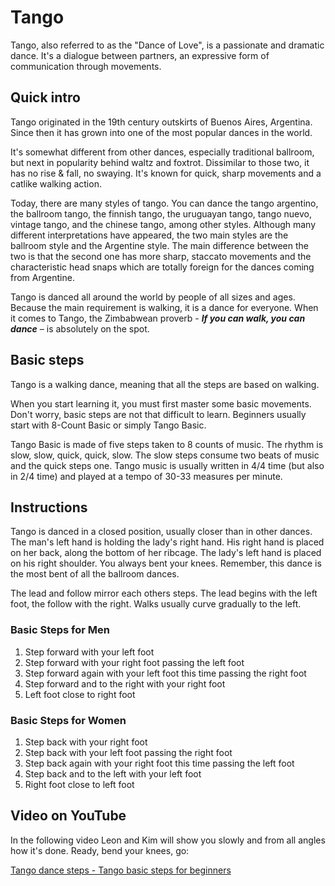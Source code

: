 # Tango
Tango, also referred to as the "Dance of Love", is a passionate and dramatic dance. It's a dialogue between partners, an expressive form of communication through movements.

## Quick intro
Tango originated in the 19th century outskirts of Buenos Aires, Argentina. Since then it has grown into one of the most popular dances in the world. 

It's somewhat different from other dances, especially traditional ballroom, but next in popularity behind waltz and foxtrot. Dissimilar to those two, it has no rise & fall, no swaying. It's known for quick, sharp movements and a catlike walking action. 

Today, there are many styles of tango. You can dance the tango argentino, the ballroom tango, the finnish tango, the uruguayan tango, tango nuevo, vintage tango, and the chinese tango, among other styles. Although many different interpretations have appeared, the two main styles are the ballroom style and the Argentine style. The main difference between the two is that the second one has more sharp, staccato movements and the characteristic head snaps which are totally foreign for the dances coming from Argentine. 

Tango is danced all around the world by people of all sizes and ages. Because the main requirement is walking, it is a dance for everyone. When it comes to Tango, the Zimbabwean proverb - __*If you can walk, you can dance*__ – is absolutely on the spot.

## Basic steps
Tango is a walking dance, meaning that all the steps are based on walking. 

When you start learning it, you must first master some basic movements. Don't worry, basic steps are not that difficult to learn. Beginners usually start with 8-Count Basic or simply Tango Basic. 

Tango Basic is made of five steps taken to 8 counts of music. The rhythm is slow, slow, quick, quick, slow. The slow steps consume two beats of music and the quick steps one. Tango music is usually written in 4/4 time (but also in 2/4 time) and played at a tempo of 30-33 measures per minute.

## Instructions 
Tango is danced in a closed position, usually closer than in other dances. The man's left hand is holding the lady's right hand. His right hand is placed on her back, along the bottom of her ribcage. The lady's left hand is placed on his right shoulder. You always bent your knees. Remember, this dance is the most bent of all the ballroom dances. 

The lead and follow mirror each others steps. The lead begins with the left foot, the follow with the right. Walks usually curve gradually to the left.

### Basic Steps for Men

1. Step forward with your left foot
2. Step forward with your right foot passing the left foot
3. Step forward again with your left foot this time passing the right foot
4. Step forward and to the right with your right foot
5. Left foot close to right foot

### Basic Steps for Women
1. Step back with your right foot
2. Step back with your left foot passing the right foot
3. Step back again with your right foot this time passing the left foot
4. Step back and to the left with your left foot
5. Right foot close to left foot

## Video on YouTube
In the following video Leon and Kim will show you slowly and from all angles how it's done. Ready, bend your knees, go: 

[Tango dance steps - Tango basic steps for beginners](https://www.youtube.com/watch?v=PSTPuzGhhQM)

